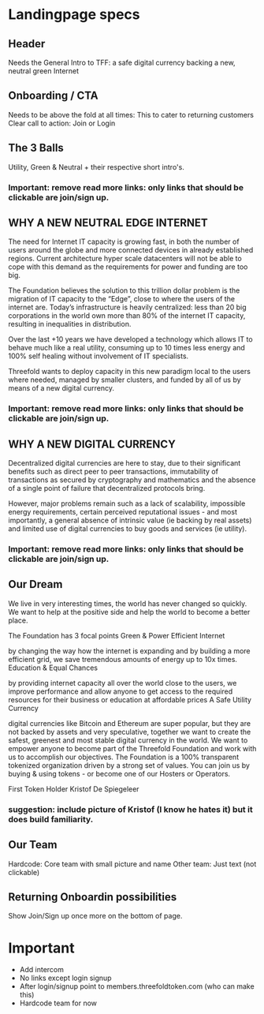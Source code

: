 # Landingpage specs

## Header
Needs the General Intro to TFF: a safe digital currency backing a new, neutral green Internet

## Onboarding / CTA
Needs to be above the fold at all times: This to cater to returning customers
Clear call to action: Join or Login



## The 3 Balls
Utility, Green & Neutral + their respective short intro's.

### Important: remove read more links: only links that should be clickable are join/sign up.

## WHY A NEW NEUTRAL EDGE INTERNET
The need for Internet IT capacity is growing fast, in both the number of users around the globe and more connected devices in already established regions. Current architecture hyper scale datacenters will not be able to cope with this demand as the requirements for power and funding are too big.  

The Foundation believes the solution to this trillion dollar problem is the migration of IT capacity to the “Edge”, close to where the users of the internet are. Today’s infrastructure is heavily centralized: less than 20 big corporations in the world own more than 80% of the internet IT capacity, resulting in inequalities in distribution.

Over the last +10 years we have developed a technology which allows IT to behave much like a real utility, consuming up to 10 times less energy and 100% self healing without involvement of IT specialists.

Threefold wants to deploy capacity in this new paradigm local to the users where needed, managed by smaller clusters, and funded by all of us by means of a new digital currency.

### Important: remove read more links: only links that should be clickable are join/sign up.

## WHY A NEW DIGITAL CURRENCY
Decentralized digital currencies are here to stay, due to their significant benefits such as direct peer to peer transactions, immutability of transactions as secured by cryptography and mathematics and the absence of a single point of failure that decentralized protocols bring.

However, major problems remain such as a lack of scalability, impossible energy requirements, certain perceived reputational issues - and most importantly, a general absence of intrinsic value (ie backing by real assets) and limited use of digital currencies to buy goods and services (ie utility).

### Important: remove read more links: only links that should be clickable are join/sign up.

## Our Dream

We live in very interesting times, the world has never changed so quickly. 
We want to help at the positive side and help the world to become a better place. 

The Foundation has 3 focal points
Green & Power Efficient Internet

by changing the way how the internet is expanding and by building a more efficient grid, we save tremendous amounts of energy up to 10x times.
Education & Equal Chances

by providing internet capacity all over the world close to the users, we improve performance and allow anyone to get access to the required resources for their business or education at affordable prices
A Safe Utility Currency

 digital currencies like Bitcoin and Ethereum are super popular, but they are not backed by assets and very speculative, together we want to create the safest, greenest and most stable digital currency in the world.
We want to empower anyone to become part of the Threefold Foundation and work with us to accomplish our objectives. The Foundation is a 100% transparent tokenized organization driven by a strong set of values. You can join us by buying & using tokens - or become one of our Hosters or Operators.

First Token Holder 
Kristof De Spiegeleer

### suggestion: include picture of Kristof (I know he hates it) but it does build familiarity.

## Our Team
Hardcode: Core team with small picture and name
Other team: Just text (not clickable)
## Returning Onboardin possibilities

Show Join/Sign up once more on the bottom of page.


# Important
* Add intercom
* No links except login signup
* After login/signup point to members.threefoldtoken.com (who can make this)
* Hardcode team for now


